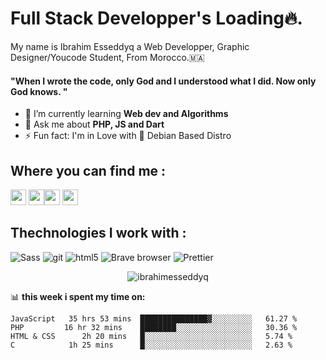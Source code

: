 
# Full Stack Developper's Loading🔥.

My name is Ibrahim Esseddyq a Web Developper, Graphic Designer/Youcode Student,
From Morocco.🇲🇦 <br />
#### "When I wrote the code, only God and I understood what I did. Now only God knows. "

- 🌱 I’m currently learning **Web dev and Algorithms**
- 💬 Ask me about **PHP, JS and Dart**
- ⚡ Fun fact: I'm in Love with 🐧 Debian Based Distro

## Where you can find me :
<p><a href="https://twitter.com/lil_negan_x"><img src="https://img.shields.io/badge/twitter-%231DA1F2.svg?&style=for-the-badge&logo=twitter&logoColor=white" height=25></a> <a href="https://www.linkedin.com/in/ibrahim-esseddyq-2258b7185/"><img src="https://img.shields.io/badge/linkedin-%230077B5.svg?&style=for-the-badge&logo=linkedin&logoColor=white" height=25></a><a href="https://medium.com/@https.ibrahim.esseddyq"><img src="https://img.shields.io/badge/medium-%2312100E.svg?&style=for-the-badge&logo=medium&logoColor=white" height=25></a> <a href="https://dev.to/ibrahimesseddyq"><img src="https://img.shields.io/badge/DEV.TO-%230A0A0A.svg?&style=for-the-badge&logo=dev-dot-to&logoColor=white" height=25></a></p>


## Thechnologies I work with :
<p>

  <img alt="Sass" src="https://img.shields.io/badge/-Sass-CC6699?style=flat-square&logo=sass&logoColor=white" />
  <img alt="git" src="https://img.shields.io/badge/-Git-F05032?style=flat-square&logo=git&logoColor=white" />
  <img alt="html5" src="https://img.shields.io/badge/-HTML5-E34F26?style=flat-square&logo=html5&logoColor=white" />
  <img alt="Brave browser" src="https://img.shields.io/badge/-Brave_Browser-FB542B?style=flat-square&logo=brave&logoColor=white" />
  <img alt="Prettier" src="https://img.shields.io/badge/-Prettier-F7B93E?style=flat-square&logo=prettier&logoColor=white" />
</p>

<p align="center"> <img src="https://github-readme-stats.vercel.app/api?username=ibrahimesseddyq&show_icons=true&theme=gotham" alt="ibrahimesseddyq" />
  
📊 **this week i spent my time on:**

  ```text
JavaScript   35 hrs 53 mins  ███████████████▓░░░░░░░░░   61.27 % 
PHP         16 hr 32 mins    ████████░░░░░░░░░░░░░░░░░   30.36 % 
HTML & CSS      2h 20 mins   █░░░░░░░░░░░░░░░░░░░░░░░░   5.74 % 
C            1h 25 mins      █░░░░░░░░░░░░░░░░░░░░░░░░   2.63 % 
```
<!--END_SECTION:waka-->
